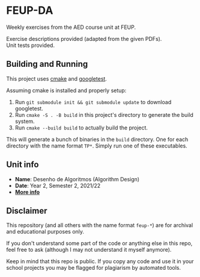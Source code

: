 # FEUP-DA

Weekly exercises from the AED course unit at FEUP.

Exercise descriptions provided (adapted from the given PDFs).\
Unit tests provided.

## Building and Running

This project uses [cmake](https://cmake.org/) and [googletest](https://github.com/google/googletest).

Assuming cmake is installed and properly setup:

1. Run `git submodule init && git submodule update` to download googletest.
2. Run `cmake -S . -B build` in this project's directory to generate the build system.
3. Run `cmake --build build` to actually build the project.

This will generate a bunch of binaries in the `build` directory. One for each directory with the name format `TP*`. Simply run one of these executables.

## Unit info

* **Name**: Desenho de Algoritmos (Algorithm Design)
* **Date**: Year 2, Semester 2, 2021/22
* [**More info**](https://sigarra.up.pt/feup/ucurr_geral.ficha_uc_view?pv_ocorrencia_id=484424)

## Disclaimer

This repository (and all others with the name format `feup-*`) are for archival and educational purposes only.

If you don't understand some part of the code or anything else in this repo, feel free to ask (although I may not understand it myself anymore).

Keep in mind that this repo is public. If you copy any code and use it in your school projects you may be flagged for plagiarism by automated tools.
